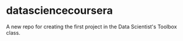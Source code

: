 datasciencecoursera
===================

A new repo for creating the first project in the Data Scientist's Toolbox class.

